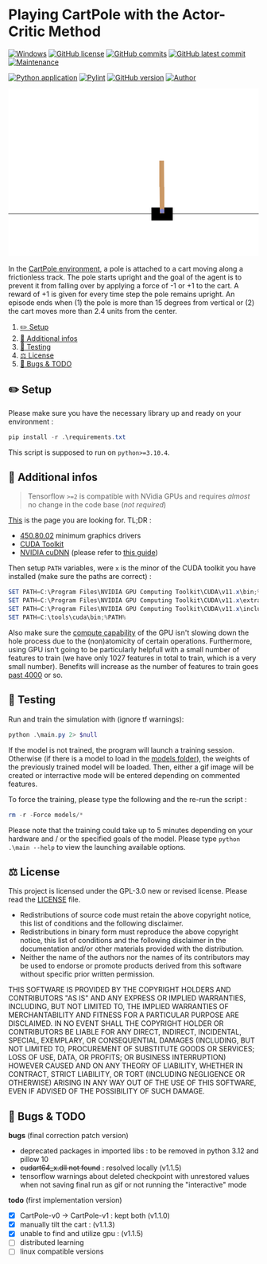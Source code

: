 # Playing CartPole with the Actor-Critic Method

[![Windows](https://svgshare.com/i/ZhY.svg)](https://svgshare.com/i/ZhY.svg)
[![GitHub license](https://img.shields.io/github/license/ThomasByr/RL-CartPole)](https://github.com/ThomasByr/RL-CartPole/blob/master/LICENSE)
[![GitHub commits](https://badgen.net/github/commits/ThomasByr/RL-CartPole)](https://GitHub.com/ThomasByr/RL-CartPole/commit/)
[![GitHub latest commit](https://badgen.net/github/last-commit/ThomasByr/RL-CartPole)](https://gitHub.com/ThomasByr/RL-CartPole/commit/)
[![Maintenance](https://img.shields.io/badge/maintained%3F-yes-green.svg)](https://GitHub.com/ThomasByr/RL-CartPole/graphs/commit-activity)

[![Python application](https://github.com/ThomasByr/RL-CartPole/actions/workflows/python-app.yml/badge.svg)](https://github.com/ThomasByr/RL-CartPole/actions/workflows/python-app.yml)
[![Pylint](https://github.com/ThomasByr/RL-CartPole/actions/workflows/pylint.yml/badge.svg)](https://github.com/ThomasByr/RL-CartPole/actions/workflows/pylint.yml)
[![GitHub version](https://badge.fury.io/gh/ThomasByr%2FRL-CartPole.svg)](https://github.com/ThomasByr/RL-CartPole)
[![Author](https://img.shields.io/badge/author-@ThomasByr-blue)](https://github.com/ThomasByr)

![cartpole simulation gif](out/cartpole-v1.gif)

In the [CartPole environment](https://www.gymlibrary.ml/environments/classic_control/cart_pole/), a pole is attached to a cart moving along a frictionless track. The pole starts upright and the goal of the agent is to prevent it from falling over by applying a force of -1 or +1 to the cart. A reward of +1 is given for every time step the pole remains upright. An episode ends when (1) the pole is more than 15 degrees from vertical or (2) the cart moves more than 2.4 units from the center.

1. [✏️ Setup](#️-setup)
2. [💁 Additional infos](#-additional-infos)
3. [🧪 Testing](#-testing)
4. [⚖️ License](#️-license)
5. [🐛 Bugs & TODO](#-bugs--todo)

## ✏️ Setup

Please make sure you have the necessary library up and ready on your environment :

```ps1
pip install -r .\requirements.txt
```

This script is supposed to run on `python>=3.10.4`.

## 💁 Additional infos

> Tensorflow `>=2` is compatible with NVidia GPUs and requires _almost_ no change in the code base (_not required_)

[This](https://www.tensorflow.org/install/gpu) is the page you are looking for. TL;DR :

- [450.80.02](https://www.nvidia.com/en-us/geforce/geforce-experience/) minimum graphics drivers
- [CUDA Toolkit](https://developer.nvidia.com/cuda-toolkit-archive)
- [NVIDIA cuDNN](https://developer.nvidia.com/cudnn) (please refer to [this guide](https://docs.nvidia.com/deeplearning/cudnn/install-guide/index.html#install-windows))

Then setup `PATH` variables, were `x` is the minor of the CUDA toolkit you have installed (make sure the paths are correct) :

```ps1
SET PATH=C:\Program Files\NVIDIA GPU Computing Toolkit\CUDA\v11.x\bin;%PATH%
SET PATH=C:\Program Files\NVIDIA GPU Computing Toolkit\CUDA\v11.x\extras\CUPTI\lib64;%PATH%
SET PATH=C:\Program Files\NVIDIA GPU Computing Toolkit\CUDA\v11.x\include;%PATH%
SET PATH=C:\tools\cuda\bin;%PATH%
```

Also make sure the [compute capability](https://docs.nvidia.com/cuda/cuda-c-programming-guide/index.html#compute-capabilities) of the GPU isn't slowing down the hole process due to the (non)atomicity of certain operations. Furthermore, using GPU isn't going to be particularly helpfull with a small number of features to train (we have only 1027 features in total to train, which is a very small number). Benefits will increase as the number of features to train goes [past 4000](https://stackoverflow.com/questions/55749899/training-a-simple-model-in-tensorflow-gpu-slower-than-cpu) or so.

## 🧪 Testing

Run and train the simulation with (ignore tf warnings):

```ps1
python .\main.py 2> $null
```

If the model is not trained, the program will launch a training session. Otherwise (if there is a model to load in the [models folder](models/)), the weights of the previously trained model will be loaded. Then, either a gif image will be created or interractive mode will be entered depending on commented features.

To force the training, please type the following and the re-run the script :

```ps1
rm -r -Force models/*
```

Please note that the training could take up to 5 minutes depending on your hardware and / or the specified goals of the model. Please type `python .\main --help` to view the launching available options.

## ⚖️ License

This project is licensed under the GPL-3.0 new or revised license. Please read the [LICENSE](LICENSE) file.

- Redistributions of source code must retain the above copyright notice, this list of conditions and the following disclaimer.
- Redistributions in binary form must reproduce the above copyright notice, this list of conditions and the following disclaimer in the documentation and/or other materials provided with the distribution.
- Neither the name of the authors nor the names of its contributors may be used to endorse or promote products derived from this software without specific prior written permission.

THIS SOFTWARE IS PROVIDED BY THE COPYRIGHT HOLDERS AND CONTRIBUTORS "AS IS" AND ANY EXPRESS OR IMPLIED WARRANTIES, INCLUDING, BUT NOT LIMITED TO, THE IMPLIED WARRANTIES OF MERCHANTABILITY AND FITNESS FOR A PARTICULAR PURPOSE ARE DISCLAIMED. IN NO EVENT SHALL THE COPYRIGHT HOLDER OR CONTRIBUTORS BE LIABLE FOR ANY DIRECT, INDIRECT, INCIDENTAL, SPECIAL, EXEMPLARY, OR CONSEQUENTIAL DAMAGES (INCLUDING, BUT NOT LIMITED TO, PROCUREMENT OF SUBSTITUTE GOODS OR SERVICES; LOSS OF USE, DATA, OR PROFITS; OR BUSINESS INTERRUPTION) HOWEVER CAUSED AND ON ANY THEORY OF LIABILITY, WHETHER IN CONTRACT, STRICT LIABILITY, OR TORT (INCLUDING NEGLIGENCE OR OTHERWISE) ARISING IN ANY WAY OUT OF THE USE OF THIS SOFTWARE, EVEN IF ADVISED OF THE POSSIBILITY OF SUCH DAMAGE.

## 🐛 Bugs & TODO

**bugs** (final correction patch version)

- deprecated packages in imported libs : to be removed in python 3.12 and pillow 10
- ~~cudart64_x.dll not found~~ : resolved locally (v1.1.5)
- tensorflow warnings about deleted checkpoint with unrestored values when not saving final run as gif or not running the "interactive" mode

**todo** (first implementation version)

- [x] CartPole-v0 -> CartPole-v1 : kept both (v1.1.0)
- [x] manually tilt the cart : (v1.1.3)
- [x] unable to find and utilize gpu : (v1.1.5)
- [ ] distributed learning
- [ ] linux compatible versions
